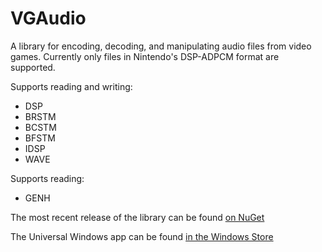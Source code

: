 # VGAudio
A library for encoding, decoding, and manipulating audio files from video games.
Currently only files in Nintendo's DSP-ADPCM format are supported.

Supports reading and writing:
* DSP
* BRSTM
* BCSTM
* BFSTM
* IDSP
* WAVE

Supports reading:
* GENH

The most recent release of the library can be found [on NuGet](https://www.nuget.org/packages/DspAdpcm/)

The Universal Windows app can be found [in the Windows Store](https://www.microsoft.com/store/apps/9nblggh4s2wn)
